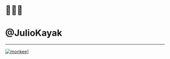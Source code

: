 # 🚣🏽‍♂️
# @JulioKayak
---
[![monkee](https://www.youtube.com/vi/watch?v=s2IcyJshUHM&t=22s/0.jpg)](https://www.youtube.com/watch?v=s2IcyJshUHM&t=22s)]
